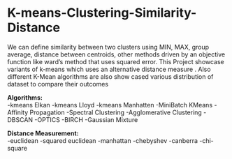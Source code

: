 # K-means-Clustering-Similarity-Distance

We can define similarity between two clusters using MIN, MAX, group average, distance between centroids, other methods driven
by an objective function like ward’s method that uses squared error. This Project showcase variants
of k-means which uses an alternative distance measure . Also different K-Mean algorithms are also show cased various distribution of dataset to compare their outcomes

**Algorithms:**<br> 
-kmeans Elkan
-kmeans Lloyd
-kmeans Manhatten
-MiniBatch KMeans
-Affinity Propagation
-Spectral Clustering
-Agglomerative Clustering
-DBSCAN
-OPTICS
-BIRCH
-Gaussian Mixture

**Distance Measurement:**<br>
-euclidean
-squared euclidean
-manhattan
-chebyshev
-canberra
-chi-square
